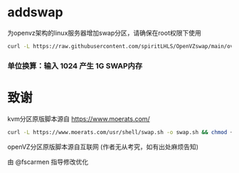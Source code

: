# addswap

为openvz架构的linux服务器增加swap分区，请确保在root权限下使用

```bash
curl -L https://raw.githubusercontent.com/spiritLHLS/OpenVZswap/main/ovzswap.sh -o swap.sh && chmod +x swap.sh && bash ./swap.sh 
```

### 单位换算：输入 1024 产生 1G SWAP内存

# 致谢

kvm分区原版脚本源自 https://www.moerats.com/

```bash
curl -L https://www.moerats.com/usr/shell/swap.sh -o swap.sh && chmod +x swap.sh && bash swap.sh
```

openVZ分区原版脚本源自互联网 (作者无从考究，如有出处麻烦告知)

由 @fscarmen 指导修改优化

